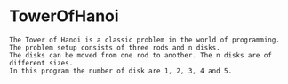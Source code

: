 # TowerOfHanoi

    The Tower of Hanoi is a classic problem in the world of programming. 
	The problem setup consists of three rods and n disks.
	The disks can be moved from one rod to another. The n disks are of different sizes.
	In this program the number of disk are 1, 2, 3, 4 and 5.
